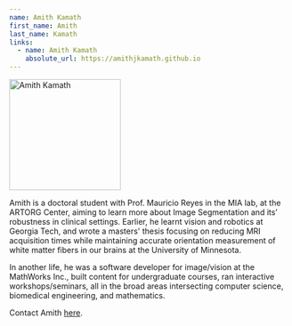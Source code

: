 ```yaml
---
name: Amith Kamath
first_name: Amith
last_name: Kamath
links:
  - name: Amith Kamath
    absolute_url: https://amithjkamath.github.io
---
```


<img src="/2023/assets/images/akamath.png" alt="Amith Kamath" width="200"/>

Amith is a doctoral student with Prof. Mauricio Reyes in the MIA lab, at the ARTORG Center, aiming to learn more about Image Segmentation and its’ robustness in clinical settings. Earlier, he learnt vision and robotics at Georgia Tech, and wrote a masters' thesis focusing on reducing MRI acquisition times while maintaining accurate orientation measurement of white matter fibers in our brains at the University of Minnesota.

In another life, he was a software developer for image/vision at the MathWorks Inc., built content for undergraduate courses, ran interactive workshops/seminars, all in the broad areas intersecting computer science, biomedical engineering, and mathematics. 

Contact Amith [here](mailto:amith.kamath@unibe.ch).